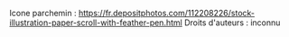 Icone parchemin : https://fr.depositphotos.com/112208226/stock-illustration-paper-scroll-with-feather-pen.html
Droits d'auteurs : inconnu